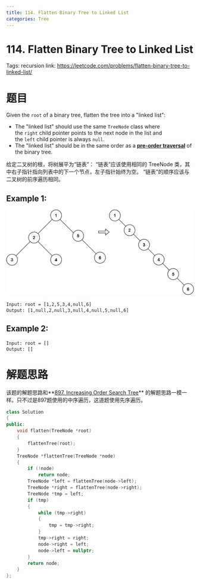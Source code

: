 ```yaml
---
title: 114. Flatten Binary Tree to Linked List
categories: Tree
---
```

# 114. Flatten Binary Tree to Linked List

Tags: recursion
link: https://leetcode.com/problems/flatten-binary-tree-to-linked-list/

# 题目

Given the `root` of a binary tree, flatten the tree into a "linked list":

- The "linked list" should use the same `TreeNode` class where the `right` child pointer points to the next node in the list and the `left` child pointer is always `null`.
- The "linked list" should be in the same order as a **[pre-order traversal](https://en.wikipedia.org/wiki/Tree_traversal#Pre-order,_NLR)** of the binary tree.

给定二叉树的根，将树展平为“链表”：
“链表”应该使用相同的 TreeNode 类，其中右子指针指向列表中的下一个节点，左子指针始终为空。
“链表”的顺序应该与二叉树的前序遍历相同。

## **Example 1:**

![flaten.jpg](114%20Flatten%20Binary%20Tree%20to%20Linked%20List%20b9aa72c256594dd9bd41add99b49e808/flaten.jpg)

```
Input: root = [1,2,5,3,4,null,6]
Output: [1,null,2,null,3,null,4,null,5,null,6]
```

## **Example 2:**

```
Input: root = []
Output: []
```

# 解题思路

该题的解题思路和**[897. Increasing Order Search Tree](897%20Increasing%20Order%20Search%20Tree%20f9511b055f9347c48e7505efaf4e0598.md)** 的解题思路一模一样。只不过是897题使用的中序遍历，这道题使用先序遍历。

```cpp
class Solution
{
public:
    void flatten(TreeNode *root)
    {
        flattenTree(root);
    }
    TreeNode *flattenTree(TreeNode *node)
    {
        if (!node)
            return node;
        TreeNode *left = flattenTree(node->left);
        TreeNode *right = flattenTree(node->right);
        TreeNode *tmp = left;
        if (tmp)
        {
            while (tmp->right)
            {
                tmp = tmp->right;
            }
            tmp->right = right;
            node->right = left;
            node->left = nullptr;
        }
        return node;
    }
};
```